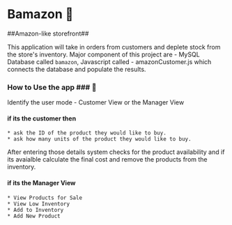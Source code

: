 # Bamazon :dizzy:
##Amazon-like storefront##

This application will take in orders from customers and deplete stock from the store's inventory. 
Major component of this project are - MySQL Database called `bamazon`, Javascript called - amazonCustomer.js which connects the database and populate the results.

### How to Use the app ### :running:

Identify the user mode - Customer View or the Manager View

#### if its the customer then ####
    * ask the ID of the product they would like to buy.
    * ask how many units of the product they would like to buy.
    
After entering those details system checks for the product availability and if its avaialble calculate the final cost and remove the    products from the inventory.
    
#### if its the Manager View ####
    * View Products for Sale
    * View Low Inventory
    * Add to Inventory
    * Add New Product





